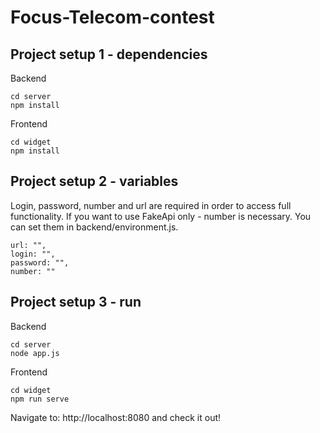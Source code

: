 # Focus-Telecom-contest

## Project setup 1 - dependencies

Backend

```
cd server
npm install
```

Frontend

```
cd widget
npm install
```

## Project setup 2 - variables

Login, password, number and url are required in order to access full functionality.
If you want to use FakeApi only - number is necessary.
You can set them in backend/environment.js.

```
url: "",
login: "",
password: "",
number: ""
```

## Project setup 3 - run

Backend

```
cd server
node app.js
```

Frontend

```
cd widget
npm run serve
```

Navigate to: http://localhost:8080 and check it out!
